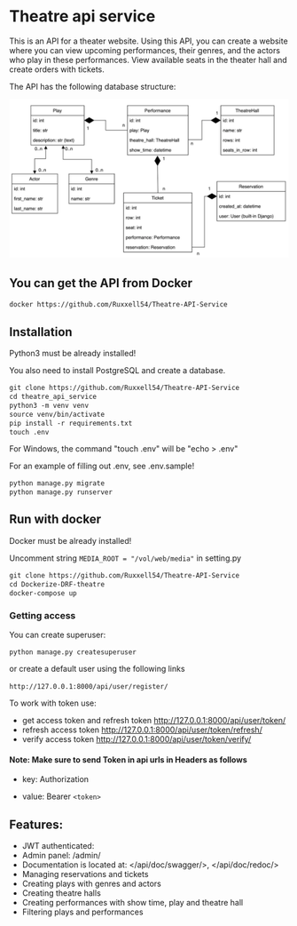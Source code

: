 # Theatre api service


This is an API for a theater website. Using this API, you can create a website where you can view upcoming performances, their genres, and the actors who play in these performances. View available seats in the theater hall and create orders with tickets. 

The API has the following database structure:

![Database structure](theatre_db_structure.png)

## You can get the API from Docker

```shell
docker https://github.com/Ruxxell54/Theatre-API-Service

```

## Installation

Python3 must be already installed!

You also need to install PostgreSQL and create a database.

```shell
git clone https://github.com/Ruxxell54/Theatre-API-Service
cd theatre_api_service
python3 -m venv venv
source venv/bin/activate
pip install -r requirements.txt
touch .env
```
For Windows, the command "touch .env" will be "echo > .env"

For an example of filling out .env, see .env.sample!
```shell
python manage.py migrate
python manage.py runserver
```

## Run with docker

Docker must be already installed!

Uncomment string `MEDIA_ROOT = "/vol/web/media"` in setting.py 
    
```shell
git clone https://github.com/Ruxxell54/Theatre-API-Service
cd Dockerize-DRF-theatre
docker-compose up
```


### Getting access

You can create superuser:

```shell
python manage.py createsuperuser
```
or create a default user using the following links

`http://127.0.0.1:8000/api/user/register/`

To work with token use:

- get access token and refresh token http://127.0.0.1:8000/api/user/token/
- refresh access token http://127.0.0.1:8000/api/user/token/refresh/
- verify access token http://127.0.0.1:8000/api/user/token/verify/

#### Note: Make sure to send Token in api urls in Headers as follows

- key: Authorization

- value: Bearer `<token>`


## Features:


- JWT authenticated:
- Admin panel: /admin/
- Documentation is located at: </api/doc/swagger/>, </api/doc/redoc/>
- Managing reservations and tickets
- Creating plays with genres and actors
- Creating theatre halls
- Creating performances with show time, play and theatre hall
- Filtering plays and performances

